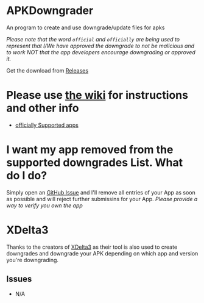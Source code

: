 # APKDowngrader
An program to create and use downgrade/update files for apks

_Please note that the word `official` and `officially` are being used to represent that I/We have approved the downgrade to not be malicious and to work NOT that the app developers encourage downgrading or approved it._

Get the download from [Releases](https://github.com/ComputerElite/APKDowngrader/releases)

# Please use [the wiki](https://github.com/ComputerElite/wiki/wiki/APK-Downgrader) for instructions and other info
- [officially Supported apps](https://github.com/ComputerElite/wiki/wiki/APK-Downgrader#officially-supported-app-downgrades)

# I want my app removed from the supported downgrades List. What do I do?
Simply open an [GitHub Issue](https://github.com/ComputerElite/APKDowngrader/issues/new?assignees=ComputerElite&labels=App+Removal&template=app-removal.md&title=%5BApp+Removal%5D) and I'll remove all entries of your App as soon as possible and will reject further submissins for your App.
_Please provide a way to verify you own the app_

# XDelta3
Thanks to the creators of [XDelta3](https://github.com/jmacd/xdelta-gpl) as their tool is also used to create downgrades and downgrade your APK depending on which app and version you're downgrading.

## Issues
- N/A
